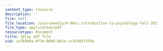 ```yaml
---
content_type: resource
description: ''
file: null
file_location: /coursemedia/9-00sc-introduction-to-psychology-fall-2011/ca769b0a9f34909d861ecc35465f3f9a_QvK6YdFKMY8.pdf
file_type: application/pdf
resourcetype: Document
title: 3play pdf file
uid: ca769b0a-9f34-909d-861e-cc35465f3f9a
---
```

